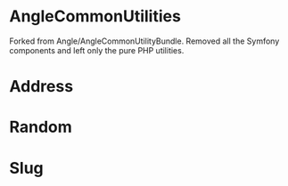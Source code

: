 AngleCommonUtilities
========================

Forked from Angle/AngleCommonUtilityBundle. Removed all the Symfony components and left only the pure PHP utilities.

# Address

# Random

# Slug